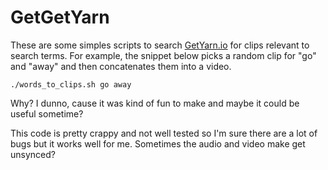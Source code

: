 # GetGetYarn

These are some simples scripts to search [GetYarn.io](https://getyarn.io/) for clips relevant to search terms.
For example, the snippet below picks a random clip for "go" and "away" and then concatenates them into a video.

```shell
./words_to_clips.sh go away
```

Why?
I dunno, cause it was kind of fun to make and maybe it could be useful sometime?

This code is pretty crappy and not well tested so I'm sure there are a lot of bugs but it works well for me.
Sometimes the audio and video make get unsynced?
